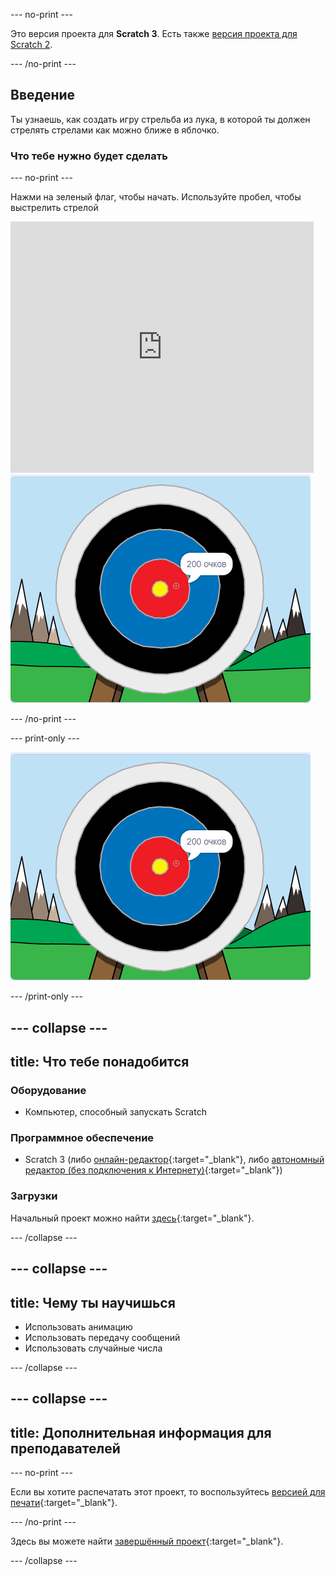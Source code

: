 --- no-print ---

Это версия проекта для **Scratch 3**. Есть также [версия проекта для Scratch 2](https://projects.raspberrypi.org/en/projects/archery-scratch2).

--- /no-print ---

## Введение

Ты узнаешь, как создать игру стрельба из лука, в которой ты должен стрелять стрелами как можно ближе в яблочко.

### Что тебе нужно будет сделать

--- no-print ---

Нажми на зеленый флаг, чтобы начать. Используйте пробел, чтобы выстрелить стрелой

<div class="scratch-preview">
  <iframe allowtransparency="true" width="485" height="402" src="https://scratch.mit.edu/projects/embed/382681895/?autostart=false" frameborder="0" scrolling="no"></iframe>
  <img src="images/archery-final.png">
</div>

--- /no-print ---

--- print-only ---

![завершённый проект](images/archery-final.png)

--- /print-only ---

--- collapse ---
---
title: Что тебе понадобится
---
### Оборудование

+ Компьютер, способный запускать Scratch

### Программное обеспечение

+ Scratch 3 (либо [онлайн-редактор](http://rpf.io/scratchon){:target="_blank"}, либо [автономный редактор (без подключения к Интернету)](http://rpf.io/scratchoff){:target="_blank"})

### Загрузки

Начальный проект можно найти [здесь](http://rpf.io/p/ru-RU/archery-go){:target="_blank"}.

--- /collapse ---

--- collapse ---
---
title: Чему ты научишься
---
+ Использовать анимацию 
+ Использовать передачу сообщений
+ Использовать случайные числа

--- /collapse ---

--- collapse ---
---
title: Дополнительная информация для преподавателей
---
--- no-print ---

Если вы хотите распечатать этот проект, то воспользуйтесь [версией для печати](https://projects.raspberrypi.org/ru-RU/projects/archery/print){:target="_blank"}.

--- /no-print ---

Здесь вы можете найти [завершённый проект](http://rpf.io/p/ru-RU/archery-get){:target="_blank"}.

--- /collapse ---